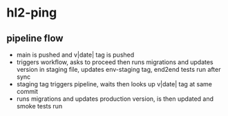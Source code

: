 # hl2-ping

## pipeline flow

- main is pushed and v|date| tag is pushed
- triggers workflow, asks to proceed then runs migrations and updates version in staging file, updates env-staging tag, end2end tests run after sync
- staging tag triggers pipeline, waits then looks up v|date| tag at same commit
- runs migrations and updates production version, is then updated and smoke tests run
